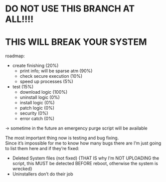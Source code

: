 # DO NOT USE THIS BRANCH AT ALL!!!!
# THIS **WILL BREAK YOUR SYSTEM**

roadmap:
- create finishing (20%)
	- print info; will be sparse atm (90%)
	- check secure execution (10%)
	- speed up processes (5%)
- test (15%)
	- download logic (100%)
	- uninstall logic (0%)
	- install logic (0%)
	- patch logic (0%)
	- security (0%)
	- error catch (0%)

-\> sometime in the future an emergency purge script will be available

The most important thing now is testing and bug fixing.  
Since it’s impossible for me to know how many bugs there are I’m just going to list them here and if they’re fixed:
- Deleted System files (not fixed) {THAT IS why I’m NOT UPLOADING the script, this MUST be detected BEFORE reboot, otherwise the system is wrecked}
- Uninstallers don’t do their job